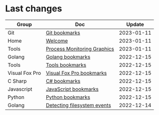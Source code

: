 # Last changes

| Group | Doc | Update |
|-------|-----|--------|
| Git | [Git bookmarks](kb/git/_bookmarks) | 2023-01-11 |
| Home | [Welcome](kb/index) | 2023-01-11 |
| Tools | [Process Monitoring Graphics](kb/tools/process_monitoring) | 2023-01-11 |
| Golang | [Golang bookmarks](kb/golang/_bookmarks) | 2022-12-15 |
| Tools | [Tools bookmarks](kb/tools/_bookmarks) | 2022-12-15 |
| Visual Fox Pro | [Visual Fox Pro bookmarks](kb/visual_fox_pro/_bookmarks) | 2022-12-15 |
| C Sharp | [C# bookmarks](kb/c_sharp/_bookmarks) | 2022-12-15 |
| Javascript | [JavaScript bookmarks](kb/javascript/_bookmarks) | 2022-12-15 |
| Python | [Python bookmarks](kb/python/_bookmarks) | 2022-12-15 |
| Golang | [Detecting filesystem events](kb/golang/detecting_filesystem_events) | 2022-12-14 |
